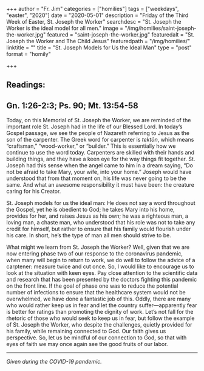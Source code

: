 +++
author = "Fr. Jim"
categories = ["homilies"]
tags = ["weekdays", "easter", "2020"]
date = "2020-05-01"
description = "Friday of the Third Week of Easter, St. Joseph the Worker"
searchdesc = "St. Joseph the Worker is the ideal model for all men."
image = "/img/homilies/saint-joseph-the-worker.jpg"
featured = "saint-joseph-the-worker.jpg"
featuredalt = "St. Joseph the Worker and The Child Jesus"
featuredpath = "/img/homilies/"
linktitle = ""
title = "St. Joseph Models for Us the Ideal Man"
type = "post"
format = "homily"

+++

## Readings:  
## Gn. 1:26-2:3; Ps. 90; Mt. 13:54-58

Today, on this Memorial of St. Joseph the Worker, we are reminded of the important role St. Joseph had in the life of our Blessed Lord. In today’s Gospel passage, we see the people of Nazareth referring to Jesus as the son of the carpenter. The Greek word for carpenter is *tektōn*, which means “craftsman,” “wood-worker,” or “builder.” This is essentially how we continue to use the word today. Carpenters are skilled with their hands and building things, and they have a keen eye for the way things fit together. St. Joseph had this sense when the angel came to him in a dream saying, “Do not be afraid to take Mary, your wife, into your home.” Joseph would have understood that from that moment on, his life was never going to be the same. And what an awesome responsibility it must have been: the creature caring for his Creator.

St. Joseph models for us the ideal man: He does not say a word throughout the Gospel, yet he is obedient to God; he takes Mary into his home, provides for her, and raises Jesus as his own; he was a righteous man, a loving man, a chaste man, who understood that his role was not to take any credit for himself, but rather to ensure that his family would flourish under his care. In short, he’s the type of man all men should strive to be.

What might we learn from St. Joseph the Worker? Well, given that we are now entering phase two of our response to the coronavirus pandemic, when many will begin to return to work, we do well to follow the advice of a carptener: measure twice and cut once. So, I would like to encourage us to look at the situation with keen eyes. Pay close attention to the scientific data and research that has been presented by the doctors fighting this pandemic on the front line. If the goal of phase one was to reduce the potential number of infections to ensure that the healthcare system would not be overwhelmed, we have done a fantastic job of this. Oddly, there are many who would rather keep us in fear and let the country suffer—apparently fear is better for ratings than promoting the dignity of work. Let’s not fall for the rhetoric of those who would seek to keep us in fear, but follow the example of St. Joseph the Worker, who despite the challenges, quietly provided for his family, while remaining connected to God. Our faith gives us perspective. So, let us be mindful of our connection to God, so that with eyes of faith we may once again see the good fruits of our labor.

---
*Given during the COVID-19 pandemic.*